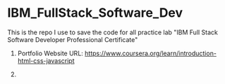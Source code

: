 # IBM_FullStack_Software_Dev
This is the repo I use to save the code for all practice lab "IBM Full Stack Software Developer Professional Certificate"

1. Portfolio Website
URL: https://www.coursera.org/learn/introduction-html-css-javascript

2. 


